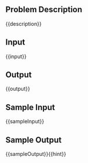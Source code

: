 ## Problem Description

{{description}}

## Input

{{input}}

## Output

{{output}}

## Sample Input

{{sampleInput}}

## Sample Output

{{sampleOutput}}{{hint}}
